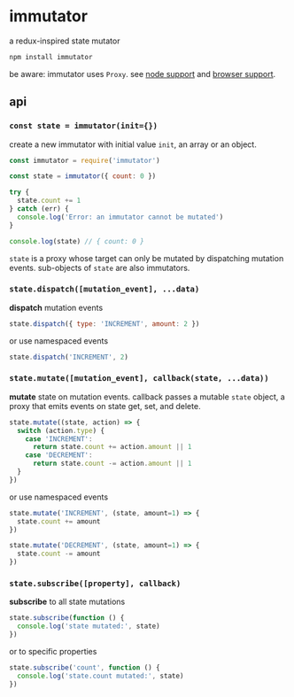 # immutator

a redux-inspired state mutator

```js
npm install immutator
```

be aware: immutator uses `Proxy`. see [node support](http://node.green/#ES2015-built-ins-Proxy) and [browser support](https://caniuse.com/#feat=proxy).

## api

### `const state = immutator(init={})`

create a new immutator with initial value `init`, an array or an object.

```js
const immutator = require('immutator')

const state = immutator({ count: 0 })

try {
  state.count += 1
} catch (err) {
  console.log('Error: an immutator cannot be mutated')
}

console.log(state) // { count: 0 }
```

`state` is a proxy whose target can only be mutated by dispatching mutation events. sub-objects of `state` are also immutators.

### `state.dispatch([mutation_event], ...data)`

**dispatch** mutation events

```js
state.dispatch({ type: 'INCREMENT', amount: 2 })
```

or use namespaced events

```js
state.dispatch('INCREMENT', 2)
```

### `state.mutate([mutation_event], callback(state, ...data))`

**mutate** state on mutation events. callback passes a mutable `state` object, a proxy that emits events on state get, set, and delete.

```js
state.mutate((state, action) => {
  switch (action.type) {
    case 'INCREMENT':
      return state.count += action.amount || 1
    case 'DECREMENT':
      return state.count -= action.amount || 1
  }
})

```

or use namespaced events

```js
state.mutate('INCREMENT', (state, amount=1) => {
  state.count += amount
})

state.mutate('DECREMENT', (state, amount=1) => {
  state.count -= amount
})
```

### `state.subscribe([property], callback)`

**subscribe** to all state mutations

```js
state.subscribe(function () {
  console.log('state mutated:', state)
})
```

or to specific properties

```js
state.subscribe('count', function () {
  console.log('state.count mutated:', state)
})
```